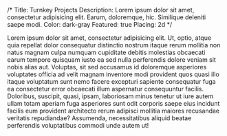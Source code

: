 /*
Title: Turnkey Projects
Description: Lorem ipsum dolor sit amet, consectetur adipisicing elit. Earum, doloremque, hic. Similique deleniti saepe modi.
Color: dark-gray
Featured: true
Placing: 2d
*/

Lorem ipsum dolor sit amet, consectetur adipisicing elit. Ut, optio, atque quia repellat dolor consequatur distinctio nostrum itaque rerum mollitia non natus magnam culpa numquam cupiditate debitis molestias obcaecati earum tempore quisquam iusto ea sed nulla perferendis dolore veniam sit nobis alias aut. Voluptas, sit sed accusamus id doloremque asperiores voluptates officia ad velit magnam inventore modi provident quos quasi illo itaque voluptatum sunt nemo facere excepturi sapiente consequatur fuga ea consectetur error obcaecati illum aspernatur consequuntur facilis. Doloribus, suscipit, quasi, ipsam, laboriosam minus tenetur ut iure autem ullam totam aperiam fuga asperiores sunt odit corporis saepe eius incidunt facilis eum provident architecto rerum adipisci mollitia maiores recusandae veritatis repudiandae? Assumenda, necessitatibus aliquid beatae perferendis voluptatibus commodi unde autem ut!